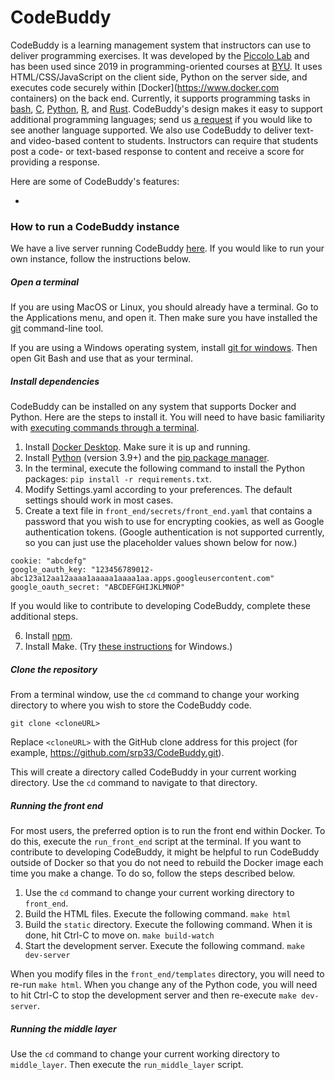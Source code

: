 # CodeBuddy

CodeBuddy is a learning management system that instructors can use to deliver programming exercises. It was developed by the [Piccolo Lab](https://piccolo.byu.edu) and has been used since 2019 in programming-oriented courses at [BYU](https://www.byu.edu). It uses HTML/CSS/JavaScript on the client side, Python on the server side, and executes code securely within [Docker](https://www.docker.com containers) on the back end. Currently, it supports programming tasks in [bash](https://en.wikipedia.org/wiki/Bash_(Unix_shell)), [C](https://en.wikipedia.org/wiki/C_(programming_language)), [Python](https://www.python.org), [R](https://www.r-project.org), and [Rust](https://www.rust-lang.org/). CodeBuddy's design makes it easy to support additional programming languages; send us [a request](https://github.com/srp33/CodeBuddy/issues) if you would like to see another language supported. We also use CodeBuddy to deliver text- and video-based content to students. Instructors can require that students post a code- or text-based response to content and receive a score for providing a response.

Here are some of CodeBuddy's features:

* 

### How to run a CodeBuddy instance

We have a live server running CodeBuddy [here](https://codebuddy.byu.edu). If you would like to run your own instance, follow the instructions below.

##### Open a terminal

If you are using MacOS or Linux, you should already have a terminal. Go to the Applications menu, and open it. Then make sure you have installed the [git](https://git-scm.com/book/en/v2/Getting-Started-Installing-Git) command-line tool.

If you are using a Windows operating system, install [git for windows](https://gitforwindows.org). Then open Git Bash and use that as your terminal.

##### Install dependencies

CodeBuddy can be installed on any system that supports Docker and Python. Here are the steps to install it. You will need to have basic familiarity with [executing commands through a terminal](https://www.freecodecamp.org/news/command-line-for-beginners).

1. Install [Docker Desktop](https://docs.docker.com/engine/install). Make sure it is up and running.
2. Install [Python](https://www.python.org/downloads) (version 3.9+) and the [pip package manager](https://pip.pypa.io/en/stable/installation).
3. In the terminal, execute the following command to install the Python packages: `pip install -r requirements.txt`.
4. Modify Settings.yaml according to your preferences. The default settings should work in most cases.
5. Create a text file in `front_end/secrets/front_end.yaml` that contains a password that you wish to use for encrypting cookies, as well as Google authentication tokens. (Google authentication is not supported currently, so you can just use the placeholder values shown below for now.)

```
cookie: "abcdefg"
google_oauth_key: "123456789012-abc123a12aa12aaaa1aaaaa1aaaa1aa.apps.googleusercontent.com"
google_oauth_secret: "ABCDEFGHIJKLMNOP"
```

If you would like to contribute to developing CodeBuddy, complete these additional steps.

6. Install [npm](https://docs.npmjs.com/downloading-and-installing-node-js-and-npm).
7. Install Make. (Try [these instructions](https://stackoverflow.com/questions/66525016/how-to-run-make-command-in-gitbash-in-windows) for Windows.)

##### Clone the repository

From a terminal window, use the `cd` command to change your working directory to where you wish to store the CodeBuddy code.

```
git clone <cloneURL>
```

Replace `<cloneURL>` with the GitHub clone address for this project (for example, https://github.com/srp33/CodeBuddy.git).

This will create a directory called CodeBuddy in your current working directory. Use the `cd` command to navigate to that directory.

##### Running the front end

For most users, the preferred option is to run the front end within Docker. To do this, execute the `run_front_end` script at the terminal. If you want to contribute to developing CodeBuddy, it might be helpful to run CodeBuddy outside of Docker so that you do not need to rebuild the Docker image each time you make a change. To do so, follow the steps described below.

1. Use the `cd` command to change your current working directory to `front_end`.
2. Build the HTML files. Execute the following command. `make html`
3. Build the `static` directory. Execute the following command. When it is done, hit Ctrl-C to move on. `make build-watch`
4. Start the development server. Execute the following command. `make dev-server`

When you modify files in the `front_end/templates` directory, you will need to re-run `make html`. When you change any of the Python code, you will need to hit Ctrl-C to stop the development server and then re-execute `make dev-server`.

##### Running the middle layer

Use the `cd` command to change your current working directory to `middle_layer`. Then execute the `run_middle_layer` script.